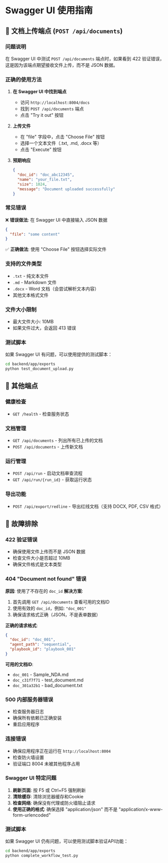 # Swagger UI 使用指南

## 📁 文档上传端点 (`POST /api/documents`)

### 问题说明
在 Swagger UI 中测试 `POST /api/documents` 端点时，如果看到 422 验证错误，这是因为该端点期望接收文件上传，而不是 JSON 数据。

### 正确的使用方法

1. **在 Swagger UI 中找到端点**
   - 访问 `http://localhost:8004/docs`
   - 找到 `POST /api/documents` 端点
   - 点击 "Try it out" 按钮

2. **上传文件**
   - 在 "file" 字段中，点击 "Choose File" 按钮
   - 选择一个文本文件（.txt, .md, .docx 等）
   - 点击 "Execute" 按钮

3. **预期响应**
   ```json
   {
     "doc_id": "doc_abc12345",
     "name": "your_file.txt",
     "size": 1024,
     "message": "Document uploaded successfully"
   }
   ```

### 常见错误

❌ **错误做法**: 在 Swagger UI 中直接输入 JSON 数据
```json
{
  "file": "some content"
}
```

✅ **正确做法**: 使用 "Choose File" 按钮选择实际文件

### 支持的文件类型
- `.txt` - 纯文本文件
- `.md` - Markdown 文件
- `.docx` - Word 文档（会尝试解析文本内容）
- 其他文本格式文件

### 文件大小限制
- 最大文件大小: 10MB
- 如果文件过大，会返回 413 错误

### 测试脚本
如果 Swagger UI 有问题，可以使用提供的测试脚本：
```bash
cd backend/app/exports
python test_document_upload.py
```

## 🔧 其他端点

### 健康检查
- `GET /health` - 检查服务状态

### 文档管理
- `GET /api/documents` - 列出所有已上传的文档
- `POST /api/documents` - 上传新文档

### 运行管理
- `POST /api/run` - 启动文档审查流程
- `GET /api/run/{run_id}` - 获取运行状态

### 导出功能
- `POST /api/export/redline` - 导出红线文档（支持 DOCX, PDF, CSV 格式）

## 🚨 故障排除

### 422 验证错误
- 确保使用文件上传而不是 JSON 数据
- 检查文件大小是否超过 10MB
- 确保文件格式是文本类型

### 404 "Document not found" 错误
**原因**: 使用了不存在的 `doc_id`
**解决方案**:
1. 首先调用 `GET /api/documents` 查看可用的文档ID
2. 使用有效的 `doc_id`，例如: `"doc_001"`
3. 确保请求格式正确（JSON，不是表单数据）

**正确的请求格式**:
```json
{
  "doc_id": "doc_001",
  "agent_path": "sequential",
  "playbook_id": "playbook_001"
}
```

**可用的文档ID**:
- `doc_001` - Sample_NDA.md
- `doc_c31f7f71` - test_document.md
- `doc_301a32b1` - bad_document.txt

### 500 内部服务器错误
- 检查服务器日志
- 确保所有依赖已正确安装
- 重启应用程序

### 连接错误
- 确保应用程序正在运行在 `http://localhost:8004`
- 检查防火墙设置
- 验证端口 8004 未被其他程序占用

### Swagger UI 特定问题
1. **刷新页面**: 按 F5 或 Ctrl+F5 强制刷新
2. **清除缓存**: 清除浏览器缓存和Cookie
3. **检查网络**: 确保没有代理或防火墙阻止请求
4. **使用正确的格式**: 确保选择 "application/json" 而不是 "application/x-www-form-urlencoded"

### 测试脚本
如果 Swagger UI 仍有问题，可以使用测试脚本验证API功能：
```bash
cd backend/app/exports
python complete_workflow_test.py
```
